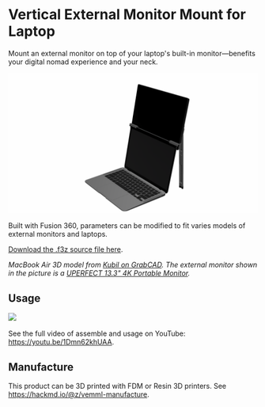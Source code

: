 # Vertical External Monitor Mount for Laptop

Mount an external monitor on top of your laptop's built-in monitor—benefits your digital nomad experience and your neck.

![](./images/Picture.png)

Built with Fusion 360, parameters can be modified to fit varies models of external monitors and laptops.

[Download the .f3z source file here](https://github.com/zetavg/Vertical-External-Monitor-Mount-for-Laptop/blob/main/Vertical%20External%20Monitor%20Mount%20for%20Laptop.f3z?raw=true).

*MacBook Air 3D model from 
[Kubil on GrabCAD](https://grabcad.com/library/macbook-air-2019-1). The external monitor shown in the picture is a [UPERFECT 13.3" 4K Portable Monitor](https://grabcad.com/library/uperfect-4k-portable-monitor-for-laptop-13-3-uhd-3840x2160-1).*

## Usage

![](./images/Usage.gif)

See the full video of assemble and usage on YouTube: https://youtu.be/1Dmn62khUAA.

## Manufacture

This product can be 3D printed with FDM or Resin 3D printers. See https://hackmd.io/@z/vemml-manufacture.
